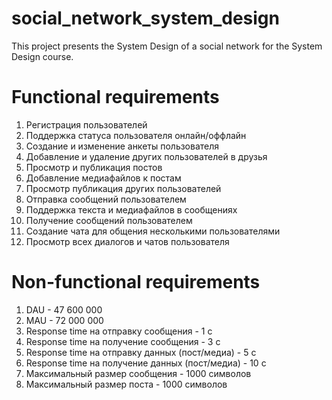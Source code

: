 # social_network_system_design
This project presents the System Design of a social network for the System Design course.

# Functional requirements

1. Регистрация пользователей
2. Поддержка статуса пользователя онлайн/оффлайн
3. Создание и изменение анкеты пользователя
4. Добавление и удаление других пользователей в друзья
5. Просмотр и публикация постов
6. Добавление медиафайлов к постам
7. Просмотр публикация других пользователей
8. Отправка сообщений пользователем
9. Поддержка текста и медиафайлов в сообщениях
10. Получение сообщений пользователем
11. Создание чата для общения несколькими пользователями
12. Просмотр всех диалогов и чатов пользователя


# Non-functional requirements

1. DAU - 47 600 000
2. MAU - 72 000 000
3. Response time на отправку сообщения - 1 с
4. Response time на получение сообщения - 3 с
5. Response time на отправку данных (пост/медиа) - 5 с
6. Response time на получение данных (пост/медиа) - 10 с
7. Максимальный размер сообщения - 1000 символов
8. Максимальный размер поста - 1000 символов

